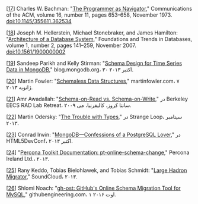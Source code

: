 [[17](ch02.html#Bachman1973hs-marker)] Charles W. Bachman:
"[The Programmer as Navigator](http://dl.acm.org/citation.cfm?id=362534),"
Communications of the ACM, volume 16, number 11, pages 653–658, November 1973.
[doi:10.1145/355611.362534](http://dx.doi.org/10.1145/355611.362534)

[[18](ch02.html#Hellerstein2007be-marker)] Joseph M. Hellerstein, Michael Stonebraker, and James Hamilton:
"[Architecture of a Database System](http://db.cs.berkeley.edu/papers/fntdb07-architecture.pdf),"
Foundations and Trends in Databases, volume 1, number 2, pages 141–259, November 2007.
[doi:10.1561/1900000002](http://dx.doi.org/10.1561/1900000002)

[[19](ch02.html#Parikh2013vf-marker)] Sandeep Parikh and Kelly Stirman:
"[Schema Design for Time Series Data in MongoDB](http://blog.mongodb.org/post/65517193370/schema-design-for-time-series-data-in-mongodb)," blog.mongodb.org، ۳۰ اکتبر ۲۰۱۳.

[[20](ch02.html#Fowler2013uq-marker)] Martin Fowler:
"[Schemaless Data Structures](http://martinfowler.com/articles/schemaless/),"
martinfowler.com، ۷ ژانویه ۲۰۱۳.

[[21](ch02.html#Awadallah2009vi-marker)] Amr Awadallah:
"[Schema-on-Read vs. Schema-on-Write](http://www.slideshare.net/awadallah/schemaonread-vs-schemaonwrite)," در Berkeley EECS RAD Lab Retreat، سانتا کروز، کالیفرنیا، می ۲۰۰۹.

[[22](ch02.html#Odersky2013wz-marker)] Martin Odersky:
"[The Trouble with Types](http://www.infoq.com/presentations/data-types-issues),"
در Strange Loop، سپتامبر ۲۰۱۳.

[[23](ch02.html#Irwin2013tb-marker)] Conrad Irwin:
"[MongoDB—Confessions of a PostgreSQL Lover](https://speakerdeck.com/conradirwin/mongodb-confessions-of-a-postgresql-lover)," در HTML5DevConf، اکتبر ۲۰۱۳.

[[24](ch02.html#Percona2013wb-marker)] "[Percona Toolkit Documentation: pt-online-schema-change](http://www.percona.com/doc/percona-toolkit/2.2/pt-online-schema-change.html)," Percona Ireland Ltd.، ۲۰۱۳.

[[25](ch02.html#Keddo2013vj-marker)] Rany Keddo, Tobias Bielohlawek, and Tobias Schmidt:
"[Large Hadron Migrator](https://github.com/soundcloud/lhm)," SoundCloud، ۲۰۱۳.

[[26](ch02.html#Noach2016bq-marker)] Shlomi Noach:
"[gh-ost: GitHub's Online Schema Migration Tool for MySQL](http://githubengineering.com/gh-ost-github-s-online-migration-tool-for-mysql/)," githubengineering.com، ۱ اوت ۲۰۱۶.